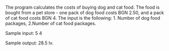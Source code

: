 The program calculates the costs of buying dog ​​and cat food. The food is bought from a pet store - one pack of dog food costs BGN 2.50, and a pack of cat food costs BGN 4.
The input is the following: 1. Number of dog food packages, 2.Number of cat food packages.

Sample input: 5 4

Sample output: 28.5 lv.
